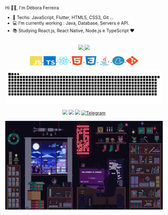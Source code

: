Hi 👋🏻, I'm  Débora Ferreira</h1>

- :blue_heart: Techs: JavaScript, Flutter, HTML5, CSS3, Git ...
- :computer: I’m currently working : Java, Database, Servers e API.
- :books: Studying React.js, React Native, Node.js e TypeScript :heart:
 <br>
 
 <div>
  
</div>
<div align="center">
 <a href="https://github.com/debora7376">
  <img height="180em" src="https://github-readme-stats.vercel.app/api?username=debora7376&show_icons=true&theme=dracula&include_all_commits=true&count_private=true"/>
  <img height="180em" src="https://github-readme-stats.vercel.app/api/top-langs/?username=debora7376&layout=compact&langs_count=7&theme=dracula"/> <br> <br>
  <img align="center" alt="Devroot-Js" height="30" width="40" src="https://raw.githubusercontent.com/devicons/devicon/master/icons/javascript/javascript-plain.svg">
  <img align="center" alt="Devroot-Ts" height="30" width="40" src="https://raw.githubusercontent.com/devicons/devicon/master/icons/typescript/typescript-plain.svg">
  <img align="center" alt="Devroot-React" height="30" width="40" src="https://raw.githubusercontent.com/devicons/devicon/master/icons/react/react-original.svg">
  <img align="center" alt="Devroot-HTML" height="30" width="40" src="https://raw.githubusercontent.com/devicons/devicon/master/icons/html5/html5-original.svg">
  <img align="center" alt="Devroot-CSS" height="30" width="40" src="https://raw.githubusercontent.com/devicons/devicon/master/icons/css3/css3-original.svg">
 <img align="center" alt="Devroot-CSS" height="30" width="40" src="https://raw.githubusercontent.com/devicons/devicon/master/icons/java/java-original.svg">
  <img align="center" alt="Devroot-CSS" height="30" width="40" src="https://raw.githubusercontent.com/devicons/devicon/master/icons/yarn/yarn-original.svg">
  <img align="center" alt="Devroot-CSS" height="30" width="40" src="https://raw.githubusercontent.com/devicons/devicon/master/icons/git/git-original.svg">
  
</div>
 
   ![github contribution grid snake animation](https://raw.githubusercontent.com/debora7376/debora7376/output/github-contribution-grid-snake.svg)
 
<div align="center">
  <a href="https://www.instagram.com/debora_araujo97" target="_blank"><img src="https://img.shields.io/badge/-Instagram-%23E4405F?style=for-the-badge&logo=instagram&logoColor=white" target="_blank"></a>
  <a href = "mailto:devsouza.root@gmail.com"><img src="https://img.shields.io/badge/-Gmail-%23333?style=for-the-badge&logo=gmail&logoColor=white" target="_blank"></a>
  <a href="https://www.linkedin.com/in/debora7376" target="_blank"><img src="https://img.shields.io/badge/-LinkedIn-%230077B5?style=for-the-badge&logo=linkedin&logoColor=white" target="_blank"></a> 
<a target="_blank" href="https://t.me/debora7376" target="_blank"><img alt="Telegram" src="https://img.shields.io/badge/telegram-%231DA1F2.svg?&style=for-the-badge&logo=telegram&logoColor=white" /></a>
<br><br>
 <div>
  <img align="center" alt="Pixel-Art" width="800" src="https://github.com/Debora7376/Debora7376/blob/master/kikachan87.gif"/>
</div>
 

 
